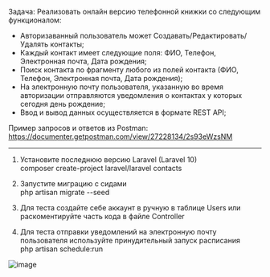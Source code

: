 Задача: Реализовать онлайн версию телефонной книжки со следующим функционалом:

- Авторизаванный пользователь может Создавать/Редактировать/Удалять контакты;
- Каждый контакт имеет следующие поля: ФИО, Телефон, Электронная почта, Дата рождения;
- Поиск контакта по фрагменту любого из полей контакта (ФИО, Телефон, Электронная почта, Дата рождения);
- На электронную почту пользователя, указанную во время авторизации отправляются уведомления о контактах у которых сегодня день рождение;
- Ввод и вывод данных осуществляется в формате REST API;

Пример запросов и ответов из Postman:
https://documenter.getpostman.com/view/27228134/2s93eWzsNM

______________________________________________________
1. Установите последнюю версию Laravel (Laravel 10)<br>
composer create-project laravel/laravel contacts

2. Запустите миграцию с сидами<br>
php artisan migrate --seed

3. Для теста создайте себе аккаунт в ручную в таблице Users или раскоментируйте часть кода в файле Controller

4. Для теста отправки уведомлений на электронную почту пользователя используйте принудительный запуск расписания<br>
php artisan schedule:run



![image](https://user-images.githubusercontent.com/76124337/236428870-86393f81-9943-47d8-9403-fed876db1fcd.png)
